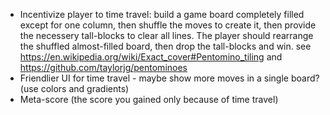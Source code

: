 * Incentivize player to time travel: build a game board completely filled except for one column, then shuffle the moves to create it, then provide the necessery tall-blocks to clear all lines. The player should rearrange the shuffled almost-filled board, then drop the tall-blocks and win. see https://en.wikipedia.org/wiki/Exact_cover#Pentomino_tiling and https://github.com/taylorjg/pentominoes
* Friendlier UI for time travel - maybe show more moves in a single board? (use colors and gradients)
* Meta-score (the score you gained only because of time travel)